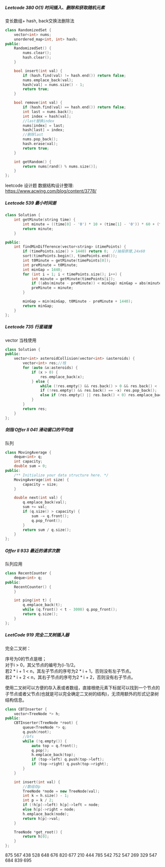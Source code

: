 ##### Leetcode 380  O(1) 时间插入、删除和获取随机元素

变长数组+ hash, back交换法删除法

```C++
class RandomizedSet {
    vector<int> nums;
    unordered_map<int, int> hash;
public:
    RandomizedSet() {
        nums.clear();
        hash.clear();
    }

    bool insert(int val) {
        if (hash.find(val) != hash.end()) return false;
        nums.emplace_back(val);
        hash[val] = nums.size() - 1;
        return true;
    }

    bool remove(int val) {
        if (hash.find(val) == hash.end()) return false;
        int last = nums.back();
        int index = hash[val];
        //last替换index
        nums[index] = last;
        hash[last] = index;
        //删除last
        nums.pop_back();
        hash.erase(val);
        return true;
    }

    int getRandom() {
        return nums[rand() % nums.size()];
    }
};

```

leetcode 设计题 数据结构设计整理: https://www.acwing.com/blog/content/3778/

##### Leetcode 539 最小时间差

```C++
class Solution {
    int getMinute(string time) {
        int minute = ((time[0] - '0') * 10 + (time[1] - '0')) * 60 + (time[3] - '0') * 10 + (time[4] - '0');
        return minute;
    }

public:
    int findMinDifference(vector<string> &timePoints) {
        if (timePoints.size() > 1440) return 0;  //抽屉原理,24x60
        sort(timePoints.begin(), timePoints.end());
        int t0Minute = getMinute(timePoints[0]);
        int preMinute = t0Minute;
        int minGap = 1440;
        for (int i = 1; i < timePoints.size(); i++) {
            int minute = getMinute(timePoints[i]);
            if ((abs(minute - preMinute)) < minGap) minGap = abs(minute - preMinute);
            preMinute = minute;
        }

        minGap = min(minGap, t0Minute - preMinute + 1440);
        return minGap;
    }
};
```

##### Leetcode 735 行星碰撞

vector 当栈使用

```C++
class Solution {
public:
    vector<int> asteroidCollision(vector<int> &asteroids) {
        vector<int> res;//栈
        for (auto &x:asteroids) {
            if (x > 0) {
                res.emplace_back(x);
            } else {
                while (!res.empty() && res.back() > 0 && res.back() < -x) res.pop_back();
                if (!res.empty() && res.back() == -x) res.pop_back();
                else if (res.empty() || res.back() < 0) res.emplace_back(x);
            }
        }
        return res;
    }
};

```

##### 剑指 Offer II 041 滑动窗口的平均值

队列

```C++
class MovingAverage {
    deque<int> q;
    int capacity;
    double sum = 0;
public:
    /** Initialize your data structure here. */
    MovingAverage(int size) {
        capacity = size;
    }

    double next(int val) {
        q.emplace_back(val);
        sum += val;
        if (q.size() > capacity) {
            sum -= q.front();
            q.pop_front();
        }
        return sum / q.size();
    }
};
```
##### Offer II 933 最近的请求次数

队列应用

```C++
class RecentCounter {
    deque<int> q;
public:
    RecentCounter() {
    }

    int ping(int t) {
        q.emplace_back(t);
        while (q.front() < t - 3000) q.pop_front();
        return q.size();
    }
};

```
##### LeetCode 919  完全二叉树插入器

完全二叉树：

序号为0的节点是根；        
对于i > 0，其父节点的编号为(i-1)/2。     
若2 * i + 1 < n，其左子节点的序号为2 * i + 1，否则没有左子节点。     
若2 * i + 2 < n，其右子节点的序号为2 * i + 2，否则没有右子节点。     

使用二叉树可以方便的存入表或者数组，直接根绝元素下标就可以找到一个节点的子节点或者父节点(也就是可以完全确定二叉树的结构)，无须用额外的形式记录树结构信息。

```C++
class CBTInserter {
    vector<TreeNode *> h;
public:
    CBTInserter(TreeNode *root) {
        queue<TreeNode *> q;
        q.push(root);
        //bfs
        while (!q.empty()) {
            auto top = q.front();
            q.pop();
            h.emplace_back(top);
            if (top->left) q.push(top->left);
            if (top->right) q.push(top->right);
        }
    }

    int insert(int val) {
        //数组存p
        TreeNode *node = new TreeNode(val);
        int k = h.size() - 1;
        int p = k / 2;
        if (!h[p]->left) h[p]->left = node;
        else h[p]->right = node;
        h.emplace_back(node);
        return h[p]->val;
    }

    TreeNode *get_root() {
        return h[0];
    }
};
```


875   567   438  528  648  676 820 677 210 444  785  542 752 547 269 329  547 684 839  695 
